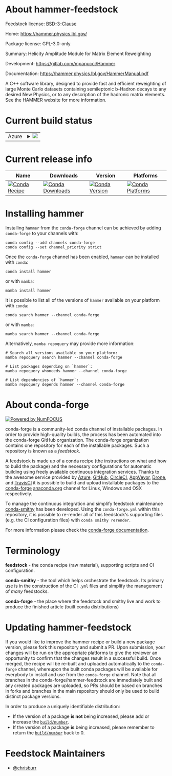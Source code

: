 About hammer-feedstock
======================

Feedstock license: [BSD-3-Clause](https://github.com/conda-forge/hammer-feedstock/blob/main/LICENSE.txt)

Home: https://hammer.physics.lbl.gov/

Package license: GPL-3.0-only

Summary: Helicity Amplitude Module for Matrix Element Reweighting

Development: https://gitlab.com/mpapucci/Hammer

Documentation: https://hammer.physics.lbl.gov/HammerManual.pdf

A C++ software library, designed to provide fast and efficient reweighting
of large Monte Carlo datasets containing semileptonic b-Hadron decays to
any desired New Physics, or to any description of the hadronic matrix
elements. See the HAMMER website for more information.


Current build status
====================


<table>
    
  <tr>
    <td>Azure</td>
    <td>
      <details>
        <summary>
          <a href="https://dev.azure.com/conda-forge/feedstock-builds/_build/latest?definitionId=9340&branchName=main">
            <img src="https://dev.azure.com/conda-forge/feedstock-builds/_apis/build/status/hammer-feedstock?branchName=main">
          </a>
        </summary>
        <table>
          <thead><tr><th>Variant</th><th>Status</th></tr></thead>
          <tbody><tr>
              <td>linux_64_numpy1.22python3.10.____cpythonroot_base6.30.4</td>
              <td>
                <a href="https://dev.azure.com/conda-forge/feedstock-builds/_build/latest?definitionId=9340&branchName=main">
                  <img src="https://dev.azure.com/conda-forge/feedstock-builds/_apis/build/status/hammer-feedstock?branchName=main&jobName=linux&configuration=linux%20linux_64_numpy1.22python3.10.____cpythonroot_base6.30.4" alt="variant">
                </a>
              </td>
            </tr><tr>
              <td>linux_64_numpy1.22python3.10.____cpythonroot_base6.32.0</td>
              <td>
                <a href="https://dev.azure.com/conda-forge/feedstock-builds/_build/latest?definitionId=9340&branchName=main">
                  <img src="https://dev.azure.com/conda-forge/feedstock-builds/_apis/build/status/hammer-feedstock?branchName=main&jobName=linux&configuration=linux%20linux_64_numpy1.22python3.10.____cpythonroot_base6.32.0" alt="variant">
                </a>
              </td>
            </tr><tr>
              <td>linux_64_numpy1.22python3.9.____cpythonroot_base6.30.4</td>
              <td>
                <a href="https://dev.azure.com/conda-forge/feedstock-builds/_build/latest?definitionId=9340&branchName=main">
                  <img src="https://dev.azure.com/conda-forge/feedstock-builds/_apis/build/status/hammer-feedstock?branchName=main&jobName=linux&configuration=linux%20linux_64_numpy1.22python3.9.____cpythonroot_base6.30.4" alt="variant">
                </a>
              </td>
            </tr><tr>
              <td>linux_64_numpy1.22python3.9.____cpythonroot_base6.32.0</td>
              <td>
                <a href="https://dev.azure.com/conda-forge/feedstock-builds/_build/latest?definitionId=9340&branchName=main">
                  <img src="https://dev.azure.com/conda-forge/feedstock-builds/_apis/build/status/hammer-feedstock?branchName=main&jobName=linux&configuration=linux%20linux_64_numpy1.22python3.9.____cpythonroot_base6.32.0" alt="variant">
                </a>
              </td>
            </tr><tr>
              <td>linux_64_numpy1.23python3.11.____cpythonroot_base6.30.4</td>
              <td>
                <a href="https://dev.azure.com/conda-forge/feedstock-builds/_build/latest?definitionId=9340&branchName=main">
                  <img src="https://dev.azure.com/conda-forge/feedstock-builds/_apis/build/status/hammer-feedstock?branchName=main&jobName=linux&configuration=linux%20linux_64_numpy1.23python3.11.____cpythonroot_base6.30.4" alt="variant">
                </a>
              </td>
            </tr><tr>
              <td>linux_64_numpy1.23python3.11.____cpythonroot_base6.32.0</td>
              <td>
                <a href="https://dev.azure.com/conda-forge/feedstock-builds/_build/latest?definitionId=9340&branchName=main">
                  <img src="https://dev.azure.com/conda-forge/feedstock-builds/_apis/build/status/hammer-feedstock?branchName=main&jobName=linux&configuration=linux%20linux_64_numpy1.23python3.11.____cpythonroot_base6.32.0" alt="variant">
                </a>
              </td>
            </tr><tr>
              <td>linux_64_numpy1.26python3.12.____cpythonroot_base6.30.4</td>
              <td>
                <a href="https://dev.azure.com/conda-forge/feedstock-builds/_build/latest?definitionId=9340&branchName=main">
                  <img src="https://dev.azure.com/conda-forge/feedstock-builds/_apis/build/status/hammer-feedstock?branchName=main&jobName=linux&configuration=linux%20linux_64_numpy1.26python3.12.____cpythonroot_base6.30.4" alt="variant">
                </a>
              </td>
            </tr><tr>
              <td>linux_64_numpy1.26python3.12.____cpythonroot_base6.32.0</td>
              <td>
                <a href="https://dev.azure.com/conda-forge/feedstock-builds/_build/latest?definitionId=9340&branchName=main">
                  <img src="https://dev.azure.com/conda-forge/feedstock-builds/_apis/build/status/hammer-feedstock?branchName=main&jobName=linux&configuration=linux%20linux_64_numpy1.26python3.12.____cpythonroot_base6.32.0" alt="variant">
                </a>
              </td>
            </tr><tr>
              <td>osx_64_numpy1.22python3.10.____cpythonroot_base6.30.4</td>
              <td>
                <a href="https://dev.azure.com/conda-forge/feedstock-builds/_build/latest?definitionId=9340&branchName=main">
                  <img src="https://dev.azure.com/conda-forge/feedstock-builds/_apis/build/status/hammer-feedstock?branchName=main&jobName=osx&configuration=osx%20osx_64_numpy1.22python3.10.____cpythonroot_base6.30.4" alt="variant">
                </a>
              </td>
            </tr><tr>
              <td>osx_64_numpy1.22python3.10.____cpythonroot_base6.32.0</td>
              <td>
                <a href="https://dev.azure.com/conda-forge/feedstock-builds/_build/latest?definitionId=9340&branchName=main">
                  <img src="https://dev.azure.com/conda-forge/feedstock-builds/_apis/build/status/hammer-feedstock?branchName=main&jobName=osx&configuration=osx%20osx_64_numpy1.22python3.10.____cpythonroot_base6.32.0" alt="variant">
                </a>
              </td>
            </tr><tr>
              <td>osx_64_numpy1.22python3.9.____cpythonroot_base6.30.4</td>
              <td>
                <a href="https://dev.azure.com/conda-forge/feedstock-builds/_build/latest?definitionId=9340&branchName=main">
                  <img src="https://dev.azure.com/conda-forge/feedstock-builds/_apis/build/status/hammer-feedstock?branchName=main&jobName=osx&configuration=osx%20osx_64_numpy1.22python3.9.____cpythonroot_base6.30.4" alt="variant">
                </a>
              </td>
            </tr><tr>
              <td>osx_64_numpy1.22python3.9.____cpythonroot_base6.32.0</td>
              <td>
                <a href="https://dev.azure.com/conda-forge/feedstock-builds/_build/latest?definitionId=9340&branchName=main">
                  <img src="https://dev.azure.com/conda-forge/feedstock-builds/_apis/build/status/hammer-feedstock?branchName=main&jobName=osx&configuration=osx%20osx_64_numpy1.22python3.9.____cpythonroot_base6.32.0" alt="variant">
                </a>
              </td>
            </tr><tr>
              <td>osx_64_numpy1.23python3.11.____cpythonroot_base6.30.4</td>
              <td>
                <a href="https://dev.azure.com/conda-forge/feedstock-builds/_build/latest?definitionId=9340&branchName=main">
                  <img src="https://dev.azure.com/conda-forge/feedstock-builds/_apis/build/status/hammer-feedstock?branchName=main&jobName=osx&configuration=osx%20osx_64_numpy1.23python3.11.____cpythonroot_base6.30.4" alt="variant">
                </a>
              </td>
            </tr><tr>
              <td>osx_64_numpy1.23python3.11.____cpythonroot_base6.32.0</td>
              <td>
                <a href="https://dev.azure.com/conda-forge/feedstock-builds/_build/latest?definitionId=9340&branchName=main">
                  <img src="https://dev.azure.com/conda-forge/feedstock-builds/_apis/build/status/hammer-feedstock?branchName=main&jobName=osx&configuration=osx%20osx_64_numpy1.23python3.11.____cpythonroot_base6.32.0" alt="variant">
                </a>
              </td>
            </tr><tr>
              <td>osx_64_numpy1.26python3.12.____cpythonroot_base6.30.4</td>
              <td>
                <a href="https://dev.azure.com/conda-forge/feedstock-builds/_build/latest?definitionId=9340&branchName=main">
                  <img src="https://dev.azure.com/conda-forge/feedstock-builds/_apis/build/status/hammer-feedstock?branchName=main&jobName=osx&configuration=osx%20osx_64_numpy1.26python3.12.____cpythonroot_base6.30.4" alt="variant">
                </a>
              </td>
            </tr><tr>
              <td>osx_64_numpy1.26python3.12.____cpythonroot_base6.32.0</td>
              <td>
                <a href="https://dev.azure.com/conda-forge/feedstock-builds/_build/latest?definitionId=9340&branchName=main">
                  <img src="https://dev.azure.com/conda-forge/feedstock-builds/_apis/build/status/hammer-feedstock?branchName=main&jobName=osx&configuration=osx%20osx_64_numpy1.26python3.12.____cpythonroot_base6.32.0" alt="variant">
                </a>
              </td>
            </tr>
          </tbody>
        </table>
      </details>
    </td>
  </tr>
</table>

Current release info
====================

| Name | Downloads | Version | Platforms |
| --- | --- | --- | --- |
| [![Conda Recipe](https://img.shields.io/badge/recipe-hammer-green.svg)](https://anaconda.org/conda-forge/hammer) | [![Conda Downloads](https://img.shields.io/conda/dn/conda-forge/hammer.svg)](https://anaconda.org/conda-forge/hammer) | [![Conda Version](https://img.shields.io/conda/vn/conda-forge/hammer.svg)](https://anaconda.org/conda-forge/hammer) | [![Conda Platforms](https://img.shields.io/conda/pn/conda-forge/hammer.svg)](https://anaconda.org/conda-forge/hammer) |

Installing hammer
=================

Installing `hammer` from the `conda-forge` channel can be achieved by adding `conda-forge` to your channels with:

```
conda config --add channels conda-forge
conda config --set channel_priority strict
```

Once the `conda-forge` channel has been enabled, `hammer` can be installed with `conda`:

```
conda install hammer
```

or with `mamba`:

```
mamba install hammer
```

It is possible to list all of the versions of `hammer` available on your platform with `conda`:

```
conda search hammer --channel conda-forge
```

or with `mamba`:

```
mamba search hammer --channel conda-forge
```

Alternatively, `mamba repoquery` may provide more information:

```
# Search all versions available on your platform:
mamba repoquery search hammer --channel conda-forge

# List packages depending on `hammer`:
mamba repoquery whoneeds hammer --channel conda-forge

# List dependencies of `hammer`:
mamba repoquery depends hammer --channel conda-forge
```


About conda-forge
=================

[![Powered by
NumFOCUS](https://img.shields.io/badge/powered%20by-NumFOCUS-orange.svg?style=flat&colorA=E1523D&colorB=007D8A)](https://numfocus.org)

conda-forge is a community-led conda channel of installable packages.
In order to provide high-quality builds, the process has been automated into the
conda-forge GitHub organization. The conda-forge organization contains one repository
for each of the installable packages. Such a repository is known as a *feedstock*.

A feedstock is made up of a conda recipe (the instructions on what and how to build
the package) and the necessary configurations for automatic building using freely
available continuous integration services. Thanks to the awesome service provided by
[Azure](https://azure.microsoft.com/en-us/services/devops/), [GitHub](https://github.com/),
[CircleCI](https://circleci.com/), [AppVeyor](https://www.appveyor.com/),
[Drone](https://cloud.drone.io/welcome), and [TravisCI](https://travis-ci.com/)
it is possible to build and upload installable packages to the
[conda-forge](https://anaconda.org/conda-forge) [anaconda.org](https://anaconda.org/)
channel for Linux, Windows and OSX respectively.

To manage the continuous integration and simplify feedstock maintenance
[conda-smithy](https://github.com/conda-forge/conda-smithy) has been developed.
Using the ``conda-forge.yml`` within this repository, it is possible to re-render all of
this feedstock's supporting files (e.g. the CI configuration files) with ``conda smithy rerender``.

For more information please check the [conda-forge documentation](https://conda-forge.org/docs/).

Terminology
===========

**feedstock** - the conda recipe (raw material), supporting scripts and CI configuration.

**conda-smithy** - the tool which helps orchestrate the feedstock.
                   Its primary use is in the construction of the CI ``.yml`` files
                   and simplify the management of *many* feedstocks.

**conda-forge** - the place where the feedstock and smithy live and work to
                  produce the finished article (built conda distributions)


Updating hammer-feedstock
=========================

If you would like to improve the hammer recipe or build a new
package version, please fork this repository and submit a PR. Upon submission,
your changes will be run on the appropriate platforms to give the reviewer an
opportunity to confirm that the changes result in a successful build. Once
merged, the recipe will be re-built and uploaded automatically to the
`conda-forge` channel, whereupon the built conda packages will be available for
everybody to install and use from the `conda-forge` channel.
Note that all branches in the conda-forge/hammer-feedstock are
immediately built and any created packages are uploaded, so PRs should be based
on branches in forks and branches in the main repository should only be used to
build distinct package versions.

In order to produce a uniquely identifiable distribution:
 * If the version of a package **is not** being increased, please add or increase
   the [``build/number``](https://docs.conda.io/projects/conda-build/en/latest/resources/define-metadata.html#build-number-and-string).
 * If the version of a package **is** being increased, please remember to return
   the [``build/number``](https://docs.conda.io/projects/conda-build/en/latest/resources/define-metadata.html#build-number-and-string)
   back to 0.

Feedstock Maintainers
=====================

* [@chrisburr](https://github.com/chrisburr/)

